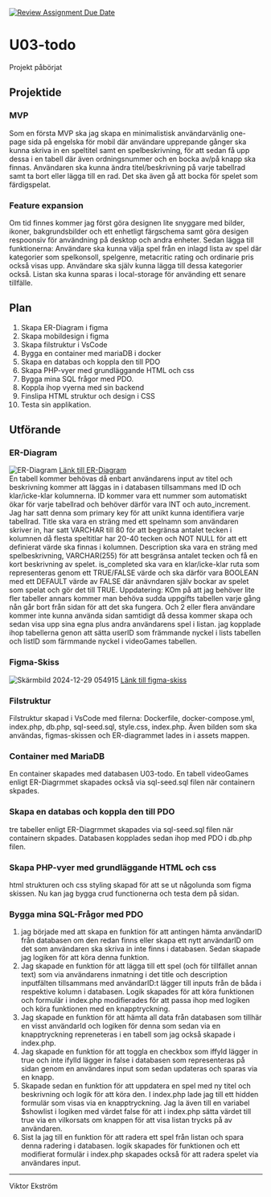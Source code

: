 [![Review Assignment Due Date](https://classroom.github.com/assets/deadline-readme-button-22041afd0340ce965d47ae6ef1cefeee28c7c493a6346c4f15d667ab976d596c.svg)](https://classroom.github.com/a/5k4uDUDX)

# U03-todo
Projekt påbörjat
## Projektide

### MVP
Som en första MVP ska jag skapa en minimalistisk användarvänlig one-page sida på engelska för mobil där användare upprepande gånger ska kunna skriva in en speltitel samt en spelbeskrivning, för att sedan få upp dessa i en tabell där även ordningsnummer och en bocka av/på knapp ska finnas. Användaren ska kunna ändra titel/beskrivning på varje tabellrad samt ta bort eller lägga till en rad. Det ska även gå att bocka för spelet som färdigspelat. 

### Feature expansion 
Om tid finnes kommer jag först göra designen lite snyggare med bilder, ikoner, bakgrundsbilder och ett enhetligt färgschema samt göra desigen respoonsiv för användning på desktop och andra enheter. Sedan lägga till funktionerna: Användare ska kunna välja spel från en inlagd lista av spel där kategorier som spelkonsoll, spelgenre, metacritic rating och ordinarie pris också visas upp. Användare ska själv kunna lägga till dessa kategorier också. Listan ska kunna sparas i local-storage för använding ett senare tillfälle.

## Plan
1. Skapa ER-Diagram i figma
2. Skapa mobildesign i figma
3. Skapa filstruktur i VsCode
4. Bygga en container med mariaDB i docker
5. Skapa en databas och koppla den till PDO
6. Skapa PHP-vyer med grundläggande HTML och css
7. Bygga mina SQL frågor med PDO.
8. Koppla ihop vyerna med sin backend
9. Finslipa HTML struktur och design i CSS
10. Testa sin applikation.

## Utförande

### ER-Diagram
![ER-Diagram](https://github.com/user-attachments/assets/ab4bea14-d1bf-41be-a5f0-381ccc59d793)
[Länk till ER-Diagram](https://www.figma.com/design/oGqJhH8jCxsHc1e2w2Qg6W/U03-ERDiagram-FigmaSkiss?node-id=0-1&p=f&t=LLaNUQibLpP9yzGb-0)
<br>
En tabell kommer behövas då enbart användarens input av titel och beskrivning kommer att läggas in i databasen tillsammans med ID och klar/icke-klar kolumnerna. ID kommer vara ett nummer som automatiskt ökar för varje tabellrad och behöver därför vara INT och auto_increment. Jag har satt denna som primary key för att unikt kunna identifiera varje tabellrad. Title ska vara en sträng med ett spelnamn som användaren skriver in, har satt VARCHAR till 80 för att begränsa antalet tecken i kolumnen då flesta speltitlar har 20-40 tecken och NOT NULL för att ett definierat värde ska finnas i kolumnen. Description ska vara en sträng med spelbeskrivning, VARCHAR(255) för att besgränsa antalet tecken och få en kort beskrivning av spelet. is_completed ska vara en klar/icke-klar ruta som representeras genom ett TRUE/FALSE värde och ska därför vara BOOLEAN med ett DEFAULT värde av FALSE där anävndaren själv bockar av spelet som spelat och gör det till TRUE. Uppdatering: KOm på att jag behöver lite fler tabeller annars kommer man behöva sudda uppgifts tabellen varje gång nån går bort från sidan för att det ska fungera. Och 2 eller flera användare kommer inte kunna använda sidan samtidigt då dessa kommer skapa och sedan visa upp sina egna plus andra användarens spel i listan. jag kopplade ihop tabellerna genon att sätta userID som främmande nyckel i lists tabellen och listID som färmmande nyckel i videoGames tabellen.

### Figma-Skiss
![Skärmbild 2024-12-29 054915](https://github.com/user-attachments/assets/aa178b8e-0741-44a2-85c6-a54b9a79ebf0)
[Länk till figma-skiss](https://www.figma.com/design/oGqJhH8jCxsHc1e2w2Qg6W/U03-ERDiagram-FigmaSkiss?node-id=0-1&p=f&t=LLaNUQibLpP9yzGb-0)

### Filstruktur
Filstruktur skapad i VsCode med filerna: Dockerfile, docker-compose.yml, index.php, db.php, sql-seed.sql, style.css, index.php. Även bilden som ska användas, figmas-skissen och ER-diagrammet lades in i assets mappen.

### Container med MariaDB
En container skapades med databasen U03-todo. En tabell videoGames enligt ER-Diagrmmet skapades också via sql-seed.sql filen när containern skpades.

### Skapa en databas och koppla den till PDO
tre tabeller enligt ER-Diagrmmet skapades via sql-seed.sql filen när containern skpades. Databasen kopplades sedan ihop med PDO i db.php filen.

### Skapa PHP-vyer med grundläggande HTML och css
html strukturen och css styling skapad för att se ut någolunda som figma skissen. Nu kan jag bygga crud functionerna och testa dem på sidan.

### Bygga mina SQL-Frågor med PDO

1. jag började med att skapa en funktion för att antingen hämta användarID från databasen om den redan finns eller skapa ett nytt användarID om det som användaren ska skriva in inte finns i databasen. Sedan skapade jag logiken för att köra denna funktion.
2. Jag skapade en funktion för att lägga till ett spel (och för tillfället annan text) som via användarens inmatning i det title och description inputfälten tillsammans med användarID:t lägger till inputs från de båda i respektive kolumn i databasen. Logik skapades för att köra funktionen och formulär i index.php modifierades för att passa ihop med logiken och köra funktionen med en knapptryckning.
3. Jag skapade en funktion för att hämta all data från databasen som tillhär en visst användarId och logiken för denna som  sedan via en knapptryckning repreneteras i en tabell som jag också skapade i index.php.
4. Jag skapade en funktion för att toggla en checkbox som iffyld lägger in true och inte ifylld lägger in false i databasen som representeras på sidan genom en användares input som sedan updateras och sparas via en knapp.
5. Skapade sedan en funktion för att uppdatera en spel med ny titel och beskrivning och logik för att köra den. I index.php lade jag till ett hidden formulär som visas via en knapptryckning. Jag la även till en variabel $showlist i logiken med värdet false för att i index.php sätta värdet till true via en vilkorsats om knappen för att visa listan trycks på av användaren.
6. Sist la jag till en funktion för att radera ett spel från listan och spara denna radering i databasen. logik skapades för funktionen och ett modifierat formulär i index.php skapades också för att radera spelet via användares input.

---

Viktor Ekström
